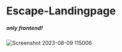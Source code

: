 ﻿# Escape-Landingpage
##### only frontend!
![Screenshot 2023-08-09 115006](https://github.com/CarolaZapp/Escape-Landingpage/assets/101559000/6483020e-e863-47f1-8033-2a3a68c33cf4)

